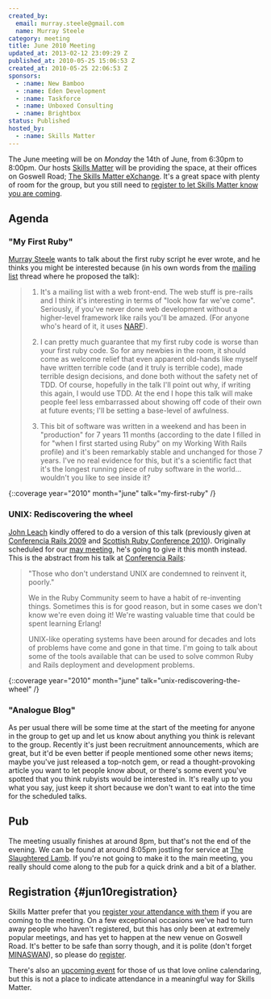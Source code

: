 ```yaml
---
created_by:
  email: murray.steele@gmail.com
  name: Murray Steele
category: meeting
title: June 2010 Meeting
updated_at: 2013-02-12 23:09:29 Z
published_at: 2010-05-25 15:06:53 Z
created_at: 2010-05-25 22:06:53 Z
sponsors:
  - :name: New Bamboo
  - :name: Eden Development
  - :name: Taskforce
  - :name: Unboxed Consulting
  - :name: Brightbox
status: Published
hosted_by:
  - :name: Skills Matter
---
```


The June meeting will be on *Monday* the 14th of June, from 6:30pm to 8:00pm.  Our hosts [Skills Matter](http://skillsmatter.com/) will be providing the space, at their offices on Goswell Road; [The Skills Matter eXchange](http://skillsmatter.com/location-details/design-architecture/484/96).  It's a great space with plenty of room for the group, but you still need to <a href="#jun10registration">register to let Skills Matter know you are coming</a>.

## Agenda

### "My First Ruby"

[Murray Steele](http://h-lame.com/) wants to talk about the first ruby script he ever wrote, and he thinks you might be interested because (in his own words from the [mailing list](/mailing-list) thread where he proposed the talk):

> 1. It's a mailing list with a web front-end.  The web stuff is pre-rails and I think it's interesting in terms of "look how far we've come".  Seriously, if you've never done web development without a higher-level framework like rails you'll be amazed.  (For anyone who's heard of it, it uses [NARF](http://sourceforge.net/projects/narf-lib/)).
>
> 2. I can pretty much guarantee that my first ruby code is worse than your first ruby code.  So for any newbies in the room, it should come as welcome relief that even apparent old-hands like myself have written terrible code (and it truly is terrible code), made terrible design decisions, and done both without the safety net of TDD.  Of course, hopefully in the talk I'll point out why, if writing this again, I would use TDD.  At the end I hope this talk will make people feel less embarrassed about showing off code of their own at future events; I'll be setting a base-level of awfulness.
>
> 3. This bit of software was written in a weekend and has been in "production" for  7 years 11 months (according to the date I filled in for "when I first started using Ruby" on my Working With Rails profile) and it's been remarkably stable and unchanged for those 7 years.  I've no real evidence for this, but it's a scientific fact that it's the longest running piece of ruby software in the world... wouldn't you like to see inside it?

{::coverage year="2010" month="june" talk="my-first-ruby" /}

### UNIX: Rediscovering the wheel

[John Leach](http://johnleach.co.uk/) kindly offered to do a version of this talk (previously given at [Conferencia Rails 2009](http://www.conferenciarails.org/) and [Scottish Ruby Conference 2010](http://scottishrubyconference.com/)).  Originally scheduled for our [may meeting](/meetings/2010/04/28/may-2010-meeting/), he's going to give it this month instead.  This is the abstract from his talk at [Conferencia Rails](http://app.conferenciarails.org/talks/58-unix-rediscovering-the-wheel):

> "Those who don't understand UNIX are condemned to reinvent it, poorly."
>
> We in the Ruby Community seem to have a habit of re-inventing things. Sometimes this is for good reason, but in some cases we don't know we're even doing it! We're wasting valuable time that could be spent learning Erlang!
>
> UNIX-like operating systems have been around for decades and lots of problems have come and gone in that time. I'm going to talk about some of the tools available that can be used to solve common Ruby and Rails deployment and development problems.

{::coverage year="2010" month="june" talk="unix-rediscovering-the-wheel" /}

### "Analogue Blog"

As per usual there will be some time at the start of the meeting for anyone in the group to get up and let us know about anything you think is relevant to the group.  Recently it's just been recruitment announcements, which are great, but it'd be even better if people mentioned some other news items; maybe you've just released a top-notch gem, or read a thought-provoking article you want to let people know about, or there's some event you've spotted that you think rubyists would be interested in.  It's really up to you what you say, just keep it short because we don't want to eat into the time for the scheduled talks.

## Pub

The meeting usually finishes at around 8pm, but that's not the end of the evening.  We can be found at around 8:05pm jostling for service at [The Slaughtered Lamb](http://www.theslaughteredlambpub.com/).  If you're not going to make it to the main meeting, you really should come along to the pub for a quick drink and a bit of a blather.

## Registration {#jun10registration}

Skills Matter prefer that you [register your attendance with them](http://skillsmatter.com/event/ajax-ria/my-first-ruby/rl-311) if you are coming to the meeting.  On a few exceptional occasions we've had to turn away people who haven't registered, but this has only been at extremely popular meetings, and has yet to happen at the new venue on Goswell Road.  It's better to be safe than sorry though, and it is polite (don't forget [MINASWAN](http://oreilly.com/ruby/excerpts/ruby-learning-rails/ruby-glossary.html#I_indexterm_d1e32036)), so please do [register](http://skillsmatter.com/event/ajax-ria/my-first-ruby/rl-311).

There's also an [upcoming event](http://upcoming.yahoo.com/event/6006199/) for those of us that love online calendaring, but this is not a place to indicate attendance in a meaningful way for Skills Matter.
